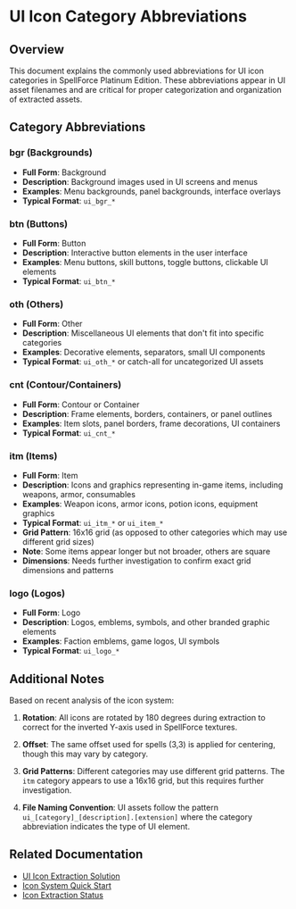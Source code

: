 # UI Icon Category Abbreviations

## Overview

This document explains the commonly used abbreviations for UI icon categories in SpellForce Platinum Edition. These abbreviations appear in UI asset filenames and are critical for proper categorization and organization of extracted assets.

## Category Abbreviations

### bgr (Backgrounds)
- **Full Form**: Background
- **Description**: Background images used in UI screens and menus
- **Examples**: Menu backgrounds, panel backgrounds, interface overlays
- **Typical Format**: `ui_bgr_*`

### btn (Buttons)
- **Full Form**: Button
- **Description**: Interactive button elements in the user interface
- **Examples**: Menu buttons, skill buttons, toggle buttons, clickable UI elements
- **Typical Format**: `ui_btn_*`

### oth (Others)
- **Full Form**: Other
- **Description**: Miscellaneous UI elements that don't fit into specific categories
- **Examples**: Decorative elements, separators, small UI components
- **Typical Format**: `ui_oth_*` or catch-all for uncategorized UI assets

### cnt (Contour/Containers)
- **Full Form**: Contour or Container
- **Description**: Frame elements, borders, containers, or panel outlines
- **Examples**: Item slots, panel borders, frame decorations, UI containers
- **Typical Format**: `ui_cnt_*`

### itm (Items)
- **Full Form**: Item
- **Description**: Icons and graphics representing in-game items, including weapons, armor, consumables
- **Examples**: Weapon icons, armor icons, potion icons, equipment graphics
- **Typical Format**: `ui_itm_*` or `ui_item_*`
- **Grid Pattern**: 16x16 grid (as opposed to other categories which may use different grid sizes)
- **Note**: Some items appear longer but not broader, others are square
- **Dimensions**: Needs further investigation to confirm exact grid dimensions and patterns

### logo (Logos)
- **Full Form**: Logo
- **Description**: Logos, emblems, symbols, and other branded graphic elements
- **Examples**: Faction emblems, game logos, UI symbols
- **Typical Format**: `ui_logo_*`

## Additional Notes

Based on recent analysis of the icon system:

1. **Rotation**: All icons are rotated by 180 degrees during extraction to correct for the inverted Y-axis used in SpellForce textures.

2. **Offset**: The same offset used for spells (3,3) is applied for centering, though this may vary by category.

3. **Grid Patterns**: Different categories may use different grid patterns. The `itm` category appears to use a 16x16 grid, but this requires further investigation.

4. **File Naming Convention**: UI assets follow the pattern `ui_[category]_[description].[extension]` where the category abbreviation indicates the type of UI element.

## Related Documentation

- [UI Icon Extraction Solution](UI_ICON_EXTRACTION_SOLUTION.md)
- [Icon System Quick Start](../../QUICK_START_ICON_SYSTEM.md)
- [Icon Extraction Status](../../ProjectPlanning/Internal/ICON_EXTRACTION_STATUS.md)